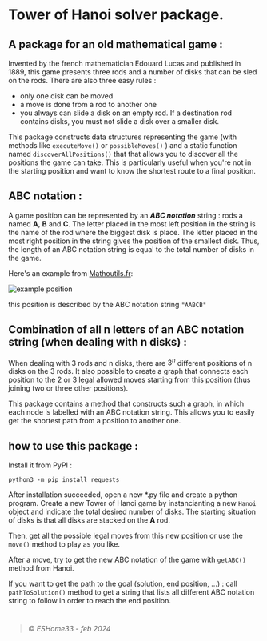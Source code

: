 # Tower of Hanoi solver package.
## A package for an old mathematical game :
Invented by the french mathematician Edouard Lucas and published in 1889, this game presents three rods and a number of disks that can be sled on the rods. There are also three easy rules : 
- only one disk can be moved 
- a move is done from a rod to another one
- you always can slide a disk on an empty rod. If a destination rod contains disks, you must not slide a disk over a smaller disk.

This package constructs data structures representing the game (with methods like `executeMove()` or `possibleMoves()` ) and a static function named `discoverAllPositions()` that that allows you to discover all the positions the game can take. This is particularly useful when you're not in the starting position and want to know the shortest route to a final position.

## ABC notation :
A game position can be represented by an ***ABC notation*** string : rods a named **A**, **B** and **C**. The letter placed in the most left position in the string is the name of the rod where the biggest disk is place. The letter placed in the most right position in the string gives the position of the smallest disk. Thus, the length of an ABC notation string is equal to the total number of disks in the game.

Here's an example from [Mathoutils.fr](https://www.mathoutils.fr):

![example position](https://www.mathoutils.fr/wp-content/uploads/2022/08/expl2.png)

this position is described by the ABC notation string `"AABCB"`

## Combination of all n letters of an ABC notation string (when dealing with n disks) :

When dealing with 3 rods and n disks, there are $3^n$ different positions of n disks on the 3 rods. It also possible to create a graph that connects each position to the 2 or 3 legal allowed moves starting from this position (thus joining two or three other positions).

This package contains a method that constructs such a graph, in which each node is labelled with an ABC notation string. This allows you to easily get the shortest path from a position to another one.

## how to use this package :

Install it from PyPI :
```shell
python3 -m pip install requests
```

After installation succeeded, open a new *.py file and create a python program. Create a new Tower of Hanoi game by instancianting a new `Hanoi` object and indicate the total desired number of disks. The starting situation of disks is that all disks are stacked on the **A** rod.

Then, get all the possible legal moves from this new position or use the `move()` method to play as you like.

After a move, try to get the new ABC notation of the game with `getABC()` method from Hanoi.

If you want to get the path to the goal (solution, end position, ...) : call `pathToSolution()` method to get a string that lists all different ABC notation string to follow in order to reach the end position.


#

> *&#169; ESHome33 - feb 2024*